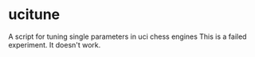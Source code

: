 ucitune
=======

A script for tuning single parameters in uci chess engines
This is a failed experiment. It doesn't work.
